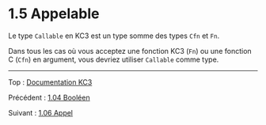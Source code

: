 # 1.5 Appelable

Le type `Callable` en KC3 est un type somme des types `Cfn` et `Fn`.

Dans tous les cas où vous acceptez une fonction KC3 (`Fn`) ou une
fonction C (`Cfn`) en argument, vous devriez utiliser `Callable`
comme type.

---

Top : [Documentation KC3](../)

Précédent : [1.04 Booléen](1.04_Bool)

Suivant : [1.06 Appel](1.06_Call)
